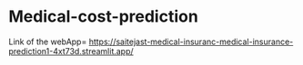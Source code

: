 # Medical-cost-prediction
Link of the webApp= https://saitejast-medical-insuranc-medical-insurance-prediction1-4xt73d.streamlit.app/
